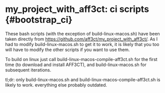 my_project_with_aff3ct: ci scripts {#bootstrap_ci}
====

These bash scripts (with the exception of build-linux-macos.sh) have been taken directly from https://github.com/aff3ct/my_project_with_aff3ct/. As I had to modify build-linux-macos.sh to get it to work, it is likely that you too will have to modify the other scripts if you want to use them.

To build on linux just call build-linux-macos-compile-aff3ct.sh for the first time (to download and install AFF3CT), and build-linux-macos.sh for subsequent iterations.

tl;dr: only build-linux-macos.sh and build-linux-macos-compile-aff3ct.sh is likely to work. everything else probably outdated.